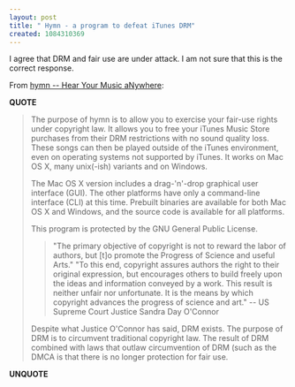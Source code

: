 ```yaml
---
layout: post
title: " Hymn - a program to defeat iTunes DRM"
created: 1084310369
---
```

I agree that DRM and fair use are under attack.  I am not sure that this is the correct response.

From <a href="http://hymn-project.org/">hymn -- Hear Your Music aNywhere</a>:
<p><strong>QUOTE</strong></p><blockquote>The purpose of hymn is to allow you to exercise your  fair-use rights under copyright law. It allows you to free  your iTunes Music Store purchases from their DRM restrictions  with no sound quality loss. These songs can then be played outside of the iTunes environment, even on operating systems not  supported by iTunes. It works on Mac OS X, many unix(-ish)  variants and on Windows.

The Mac OS X version includes a drag-'n'-drop graphical user  interface (GUI). The other platforms have only a command-line  interface (CLI) at this time. Prebuilt binaries are available for  both Mac OS X and Windows, and the source code is available for  all platforms.

This program is protected by the GNU General  Public License.

<blockquote>
"The primary objective of copyright is not to reward  the labor of authors, but [t]o promote the Progress of Science and  useful Arts." "To this end, copyright assures authors the right  to their original expression, but encourages others to build  freely upon the ideas and information conveyed by a work. This  result is neither unfair nor unfortunate. It is the means by which  copyright advances the progress of science and art."
-- US Supreme Court Justice Sandra Day  O'Connor
</blockquote>

Despite what Justice O'Connor has said, DRM exists. The  purpose of DRM is to circumvent traditional copyright law. The  result of DRM combined with laws that outlaw circumvention of DRM  (such as the DMCA is that  there is no longer protection for fair use.</blockquote><p><strong>UNQUOTE</strong></p>

